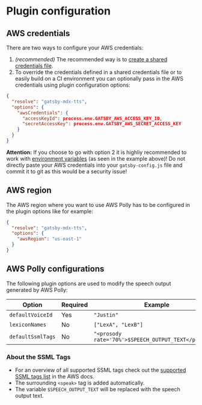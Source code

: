 # Plugin configuration

## AWS credentials

There are two ways to configure your AWS credentials:

1. _(recommended)_ The recommended way is to [create a shared credentials file](https://docs.aws.amazon.com/ses/latest/DeveloperGuide/create-shared-credentials-file.html).
2. To override the credentials defined in a shared credentials file or to easily build on a CI environment you can optionally pass in the AWS credentials using plugin configuration options:

```json
{
  "resolve": "gatsby-mdx-tts",
  "options": {
    "awsCredentials": {
      "accessKeyId": process.env.GATSBY_AWS_ACCESS_KEY_ID,
      "secretAccessKey": process.env.GATSBY_AWS_SECRET_ACCESS_KEY
    }
  }
}
```

**Attention:** If you choose to go with option 2 it is highliy recommended to work with [environment variables](https://www.gatsbyjs.org/docs/environment-variables/) (as seen in the example above)! Do not directly paste your AWS credentials into your `gatsby-config.js` file and commit it to git as this would be a security issue!

## AWS region

The AWS region where you want to use AWS Polly has to be configured in the plugin options like for example:

```json
{
  "resolve": "gatsby-mdx-tts",
  "options": {
    "awsRegion": "us-east-1"
  }
}
```

## AWS Polly configurations

The following plugin options are used to modify the speech output generated by AWS Polly:

| Option            | Required | Example                                               |
| ----------------- | -------- | ----------------------------------------------------- |
| `defaultVoiceId`  | Yes      | `"Justin"`                                            |
| `lexiconNames`    | No       | `["LexA", "LexB"]`                                    |
| `defaultSsmlTags` | No       | `"<prosody rate='70%'>$SPEECH_OUTPUT_TEXT</prosody>"` |

### About the SSML Tags

- For an overview of all supported SSML tags check out the [supported SSML tags list](https://docs.aws.amazon.com/polly/latest/dg/supportedtags.html) in the AWS docs.
- The surrounding `<speak>` tag is added automatically.
- The variable `$SPEECH_OUTPUT_TEXT` will be replaced with the speech output text.
